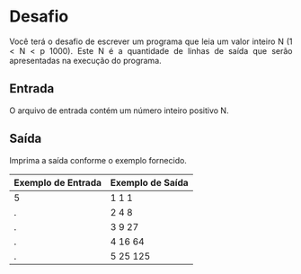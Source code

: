 # Desafio

<p style="text-align: justify;">Você terá o desafio de escrever um programa que leia um valor inteiro N (1 < N < p 1000). Este N é a quantidade de linhas de saída que serão apresentadas na execução do programa.</p>

## Entrada

O arquivo de entrada contém um número inteiro positivo N.

## Saída

Imprima a saída conforme o exemplo fornecido.


Exemplo de Entrada  | Exemplo de Saída
--------- | ------
5| 1 1 1
.| 2 4 8
.| 3 9 27
.| 4 16 64
.| 5 25 125